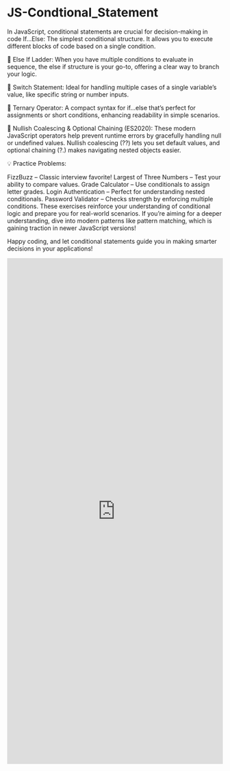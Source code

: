 # JS-Condtional_Statement
In JavaScript, conditional statements are crucial for decision-making in code
 If...Else: The simplest conditional structure. It allows you to execute different blocks of code based on a single condition.

🔹 Else If Ladder: When you have multiple conditions to evaluate in sequence, the else if structure is your go-to, offering a clear way to branch your logic.

🔹 Switch Statement: Ideal for handling multiple cases of a single variable’s value, like specific string or number inputs.

🔹 Ternary Operator: A compact syntax for if...else that’s perfect for assignments or short conditions, enhancing readability in simple scenarios.

🔹 Nullish Coalescing & Optional Chaining (ES2020): These modern JavaScript operators help prevent runtime errors by gracefully handling null or undefined values. Nullish coalescing (??) lets you set default values, and optional chaining (?.) makes navigating nested objects easier.

💡 Practice Problems:

FizzBuzz – Classic interview favorite!
Largest of Three Numbers – Test your ability to compare values.
Grade Calculator – Use conditionals to assign letter grades.
Login Authentication – Perfect for understanding nested conditionals.
Password Validator – Checks strength by enforcing multiple conditions.
These exercises reinforce your understanding of conditional logic and prepare you for real-world scenarios. If you’re aiming for a deeper understanding, dive into modern patterns like pattern matching, which is gaining traction in newer JavaScript versions!

Happy coding, and let conditional statements guide you in making smarter decisions in your applications!
<iframe src="https://www.linkedin.com/embed/feed/update/urn:li:ugcPost:7259860044333133825" height="1182" width="504" frameborder="0" allowfullscreen="" title="Embedded post"></iframe>
